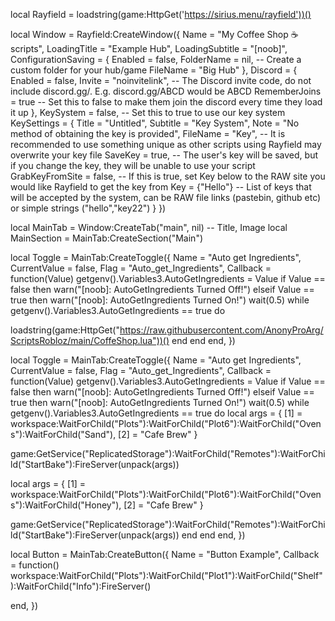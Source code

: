 local Rayfield = loadstring(game:HttpGet('https://sirius.menu/rayfield'))()

local Window = Rayfield:CreateWindow({
   Name = "My Coffee Shop ☕ scripts",
   LoadingTitle = "Example Hub",
   LoadingSubtitle = "[noob]",
   ConfigurationSaving = {
      Enabled = false,
      FolderName = nil, -- Create a custom folder for your hub/game
      FileName = "Big Hub"
   },
   Discord = {
      Enabled = false,
      Invite = "noinvitelink", -- The Discord invite code, do not include discord.gg/. E.g. discord.gg/ABCD would be ABCD
      RememberJoins = true -- Set this to false to make them join the discord every time they load it up
   },
   KeySystem = false, -- Set this to true to use our key system
   KeySettings = {
      Title = "Untitled",
      Subtitle = "Key System",
      Note = "No method of obtaining the key is provided",
      FileName = "Key", -- It is recommended to use something unique as other scripts using Rayfield may overwrite your key file
      SaveKey = true, -- The user's key will be saved, but if you change the key, they will be unable to use your script
      GrabKeyFromSite = false, -- If this is true, set Key below to the RAW site you would like Rayfield to get the key from
      Key = {"Hello"} -- List of keys that will be accepted by the system, can be RAW file links (pastebin, github etc) or simple strings ("hello","key22")
   }
})

local MainTab = Window:CreateTab("main", nil) -- Title, Image
local MainSection = MainTab:CreateSection("Main")

local Toggle = MainTab:CreateToggle({
	Name = "Auto get Ingredients",
	CurrentValue = false,
	Flag = "Auto_get_Ingredients",
	Callback = function(Value)
		getgenv().Variables3.AutoGetIngredients = Value
		if Value == false then
			warn("[noob]: AutoGetIngredients Turned Off!")
		elseif Value == true then
			warn("[noob]: AutoGetIngredients Turned On!")
			wait(0.5)
			while getgenv().Variables3.AutoGetIngredients == true do

loadstring(game:HttpGet("https://raw.githubusercontent.com/AnonyProArg/ScriptsRobloz/main/CoffeShop.lua"))()
			end
		end
	end,
})

local Toggle = MainTab:CreateToggle({
	Name = "Auto get Ingredients",
	CurrentValue = false,
	Flag = "Auto_get_Ingredients",
	Callback = function(Value)
		getgenv().Variables3.AutoGetIngredients = Value
		if Value == false then
			warn("[noob]: AutoGetIngredients Turned Off!")
		elseif Value == true then
			warn("[noob]: AutoGetIngredients Turned On!")
			wait(0.5)
			while getgenv().Variables3.AutoGetIngredients == true do
local args = {
    [1] = workspace:WaitForChild("Plots"):WaitForChild("Plot6"):WaitForChild("Ovens"):WaitForChild("Sand"),
    [2] = "Cafe Brew"
}

game:GetService("ReplicatedStorage"):WaitForChild("Remotes"):WaitForChild("StartBake"):FireServer(unpack(args))

local args = {
    [1] = workspace:WaitForChild("Plots"):WaitForChild("Plot6"):WaitForChild("Ovens"):WaitForChild("Honey"),
    [2] = "Cafe Brew"
}

game:GetService("ReplicatedStorage"):WaitForChild("Remotes"):WaitForChild("StartBake"):FireServer(unpack(args))
			end
		end
	end,
})

local Button = MainTab:CreateButton({
   Name = "Button Example",
   Callback = function()
         workspace:WaitForChild("Plots"):WaitForChild("Plot1"):WaitForChild("Shelf"):WaitForChild("Info"):FireServer()

   end,
})
